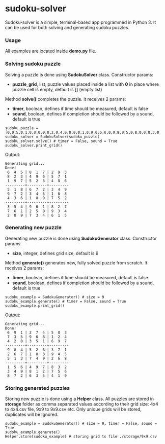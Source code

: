 # sudoku-solver

Sudoku-solver is a simple, terminal-based app programmed in Python 3. It can be used for both solving and generating sudoku puzzles.

### Usage

All examples are located inside **demo.py** file.

### Solving sudoku puzzle
Solving a puzzle is done using **SudokuSolver** class. Constructor params:
- **puzzle_grid**, list, puzzle values placed inside a list with **0** in place where puzzle cell is empty, default is [] (empty list)

Method **solve()** completes the puzzle. It receives 2 params:
- **timer**, boolean, defines if time should be measured, default is false
- **sound**, boolean, defines if completion should be followed by a sound, default is true
```
sudoku_puzzle = [0,0,5,0,1,0,0,0,0,0,2,0,4,0,0,0,0,1,0,9,0,5,0,0,0,8,0,5,0,8,0,0,0,3,0,0,0,7,2,0,4,0,1,6,0,0,0,6,0,0,0,7,0,2,0,5,0,0,0,1,0,2,0,7,0,0,0,0,8,0,3,0,0,0,0,0,3,0,6,0,0,]
sudoku_solver = SudokuSolver(sudoku_puzzle)
sudoku_solver.solve() # timer = False, sound = True
sudoku_solver.print_grid()
```
Output:
```
Generating grid...
Done!
 6  4  5 | 8  1  7 | 2  9  3
 8  2  3 | 4  9  6 | 5  7  1
 1  9  7 | 5  2  3 | 4  8  6
---------+---------+---------
 5  1  8 | 6  7  2 | 3  4  9
 9  7  2 | 3  4  5 | 1  6  8
 4  3  6 | 1  8  9 | 7  5  2
---------+---------+---------
 3  5  4 | 9  6  1 | 8  2  7
 7  6  1 | 2  5  8 | 9  3  4
 2  8  9 | 7  3  4 | 6  1  5
```

### Generating new puzzle

Generating new puzzle is done using **SudokuGenerator** class. Constructor params:
- **size**, integer, defines grid size, default is 9

Method **generate()** generates new, fully solved puzzle from scratch. It receives 2 params: 
- **timer**, boolean, defines if time should be measured, default is false
- **sound**, boolean, defines if completion should be followed by a sound, default is true
```
sudoku_example = SudokuGenerator() # size = 9
sudoku_example.generate() # timer = False, sound = True
sudoku_example.print_grid()
```
Output:
```
Generating grid...
Done!
 6  9  1 | 2  7  4 | 5  8  3
 7  3  5 | 9  6  8 | 1  2  4
 4  2  8 | 3  5  1 | 6  9  7
---------+---------+---------
 9  8  4 | 5  2  6 | 3  7  1
 2  6  7 | 1  8  3 | 9  4  5
 5  1  3 | 7  4  9 | 2  6  8
---------+---------+---------
 1  5  6 | 4  9  7 | 8  3  2
 3  4  9 | 8  1  2 | 7  5  6
 8  7  2 | 6  3  5 | 4  1  9
```

### Storing generated puzzles
Storing new puzzle is done using a **Helper** class. All puzzles are stored in **storage** folder as comma separated values according to their grid size: 4x4 to 4x4.csv file, 9x9 to 9x9.csv etc. Only unique grids will be stored, duplicates will be ignored.
```
sudoku_example = SudokuGenerator() # size = 9, timer = False, sound = True
sudoku_example.generate()
Helper.store(sudoku_example) # storing grid to file ./storage/9x9.csv
```
